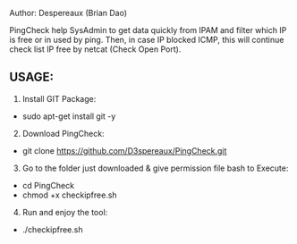 Author: Despereaux (Brian Dao)

PingCheck help SysAdmin to get data quickly from IPAM and filter which IP is free or in used by ping. Then, in case IP blocked ICMP, this will continue check list IP free by netcat (Check Open Port).


USAGE:
------

1. Install GIT Package:

  - sudo apt-get install git -y

2. Download PingCheck:

  - git clone https://github.com/D3spereaux/PingCheck.git

3. Go to the folder just downloaded & give permission file bash to Execute:

  - cd PingCheck
  - chmod +x checkipfree.sh

4. Run and enjoy the tool:

  - ./checkipfree.sh
